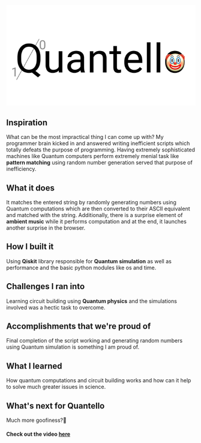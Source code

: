 
![Quantello](https://github.com/RutvikJ77/Quantello/blob/master/assets/quantello.png)

## Inspiration
What can be the most impractical thing I can come up with? My programmer brain kicked in and answered writing inefficient scripts which totally defeats the purpose of programming. Having extremely sophisticated machines like Quantum computers perform extremely menial task like **pattern matching** using random number generation served that purpose of inefficiency. 
## What it does
It matches the entered string by randomly generating numbers using Quantum computations which are then converted to their ASCII equivalent and matched with the string. Additionally, there is a surprise element of **ambient music** while it performs computation and at the end, it launches another surprise in the browser.
## How I built it
Using **Qiskit** library responsible for **Quantum simulation** as well as performance and the basic python modules like os and time.
## Challenges I ran into
Learning circuit building using **Quantum physics** and the simulations involved was a hectic task to overcome.
## Accomplishments that we're proud of
Final completion of the script working and generating random numbers using Quantum simulation is something I am proud of.
## What I learned
How quantum computations and circuit building works and how can it help to solve much greater issues in science.
## What's next for Quantello
Much more goofiness?🤡
#### Check out the video [here](https://youtu.be/U898oH_IZyU)
